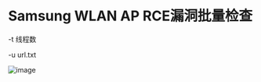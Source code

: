 # Samsung WLAN AP RCE漏洞批量检查

-t 线程数

-u url.txt

![image](https://user-images.githubusercontent.com/82497394/115022608-31d03380-9ef0-11eb-9029-9e85e227b0c1.png)
